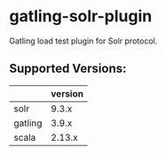 # gatling-solr-plugin

Gatling load test plugin for Solr protocol.

## Supported Versions:
|         | version |
|---------|---------|
| solr    | 9.3.x   |
| gatling | 3.9.x   |
| scala   | 2.13.x  |
